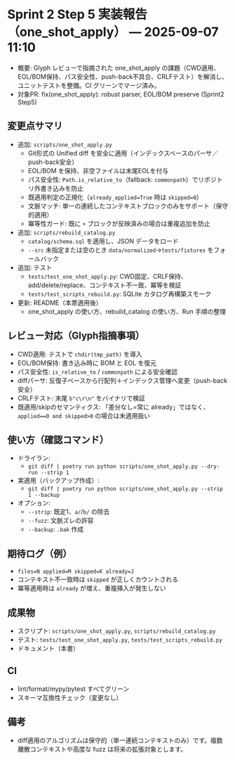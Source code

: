 # Sprint 2 Step 5 実装報告（one_shot_apply） — 2025-09-07 11:10

- 概要: Glyph レビューで指摘された one_shot_apply の課題（CWD適用、EOL/BOM保持、パス安全性、push-back不具合、CRLFテスト）を解消し、ユニットテストを整備。CI グリーンでマージ済み。
- 対象PR: fix(one_shot_apply): robust parser, EOL/BOM preserve (Sprint2 Step5)

## 変更点サマリ
- 追加: `scripts/one_shot_apply.py`
  - Git形式の Unified diff を安全に適用（インデックスベースのパーサ／push-back安全）
  - EOL/BOM を保持、非空ファイルは末尾EOLを付与
  - パス安全性: `Path.is_relative_to`（fallback: `commonpath`）でリポジトリ外書き込みを防止
  - 既適用判定の正規化（`already_applied=True` 時は `skipped=0`）
  - 文脈マッチ: 単一の連続したコンテキストブロックのみをサポート（保守的適用）
  - 冪等性ガード: 既に `+` ブロックが反映済みの場合は重複追加を防止
- 追加: `scripts/rebuild_catalog.py`
  - `catalog/schema.sql` を適用し、JSON データをロード
  - `--src` 未指定または空のとき `data/normalized`→`tests/fixtures` をフォールバック
- 追加: テスト
  - `tests/test_one_shot_apply.py`: CWD固定、CRLF保持、add/delete/replace、コンテキスト不一致、冪等を検証
  - `tests/test_scripts_rebuild.py`: SQLite カタログ再構築スモーク
- 更新: README（本票適用後）
  - one_shot_apply の使い方、rebuild_catalog の使い方、Run 手順の整理

## レビュー対応（Glyph指摘事項）
- CWD適用: テストで `chdir(tmp_path)` を導入
- EOL/BOM保持: 書き込み時に BOM と EOL を復元
- パス安全性: `is_relative_to` / `commonpath` による安全確認
- diffパーサ: 反復子ベースから行配列＋インデックス管理へ変更（push-back安全）
- CRLFテスト: 末尾 `b"c\r\n"` をバイナリで検証
- 既適用/skipのセマンティクス: 「差分なし=常に already」ではなく、`applied==0 and skipped>0` の場合は未適用扱い

## 使い方（確認コマンド）
- ドライラン:
  - `git diff | poetry run python scripts/one_shot_apply.py --dry-run --strip 1`
- 実適用（バックアップ作成）:
  - `git diff | poetry run python scripts/one_shot_apply.py --strip 1 --backup`
- オプション:
  - `--strip`: 既定1、`a/`/`b/` の除去
  - `--fuzz`: 文脈ズレの許容
  - `--backup`: `.bak` 作成

## 期待ログ（例）
- `files=N applied=M skipped=K already=J`
- コンテキスト不一致時は `skipped` が正しくカウントされる
- 冪等適用時は `already` が増え、重複挿入が発生しない

## 成果物
- スクリプト: `scripts/one_shot_apply.py`, `scripts/rebuild_catalog.py`
- テスト: `tests/test_one_shot_apply.py`, `tests/test_scripts_rebuild.py`
- ドキュメント（本書）

## CI
- lint/format/mypy/pytest すべてグリーン
- スキーマ互換性チェック（変更なし）

## 備考
- diff適用のアルゴリズムは保守的（単一連続コンテキストのみ）です。複数離散コンテキストや高度な fuzz は将来の拡張対象とします。
